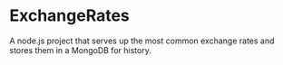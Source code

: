 ExchangeRates
=============

A node.js project that serves up the most common exchange rates and stores them in a MongoDB for history.
